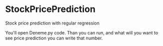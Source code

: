 # StockPricePrediction
Stock price prediction with regular regression

You'll open Deneme.py code. Than you can run, and what will you want to see price prediction you can write that number.
